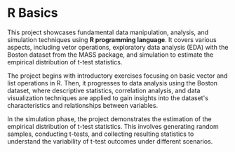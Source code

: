 # R Basics

This project showcases fundamental data manipulation, analysis, and simulation techniques using **R programming language**. It covers various aspects, including vetor operations, exploratory data analysis (EDA) with the Boston dataset from the MASS package, and simulation to estimate the empirical distribution of t-test statistics.

The project begins with introductory exercises focusing on basic vector and list operations in R. Then, it progresses to data analysis using the Boston dataset, where descriptive statistics, correlation analysis, and data visualization techniques are applied to gain insights into the dataset's characteristics and relationships between variables.

In the simulation phase, the project demonstrates the estimation of the empirical distribution of t-test statistics. This involves generating random samples, conducting t-tests, and collecting resulting statistics to understand the variability of t-test outcomes under different scenarios.
